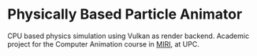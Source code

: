 # Physically Based Particle Animator
  
CPU based physics simulation using Vulkan as render backend.
Academic project for the Computer Animation course in [MIRI](https://masters.fib.upc.edu/masters/miri-computer-graphics-and-virtual-reality), at UPC.
